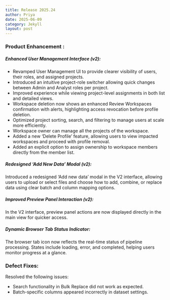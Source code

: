 ```yaml
---
title: Release 2025.24
author: Priya
date: 2025-06-09
category: Jekyll
layout: post
---
```

### Product Enhancement :
##### Enhanced User Management Interface (v2):
* Revamped User Management UI to provide clearer visibility of users, their roles, and assigned projects.
* Introduced an intuitive project-role switcher allowing quick changes between Admin and Analyst roles per project.
* Improved experience while viewing project-level assignments in both list and detailed views.
* Workspace deletion now shows an enhanced Review Workspaces confirmation with alerts, highlighting access revocation before profile deletion.
* Optimized project sorting, search, and filtering to manage users at scale more efficiently.
* Workspace owner can manage all the projects of the workspace.
* Added a new ‘Delete Profile’ feature, allowing users to view impacted workspaces and proceed with profile removal.
* Added an explicit option to assign ownership to workspace members directly from the member list.


##### Redesigned ‘Add New Data’ Modal (v2):
Introduced a redesigned ‘Add new data’ modal in the V2 interface, allowing users to upload or select files and choose how to add, combine, or replace data using clear batch and column mapping options.

##### Improved Preview Panel Interaction (v2):
 In the V2 interface, preview panel actions are now displayed directly in the main view for quicker access.

##### Dynamic Browser Tab Status Indicator:
The browser tab icon now reflects the real-time status of pipeline processing.
States include loading, error, and completed, helping users monitor progress at a glance.

### Defect Fixes:

Resolved the following issues:

* Search functionality in Bulk Replace did not work as expected.
* Batch-specific columns appeared incorrectly in dataset settings.













